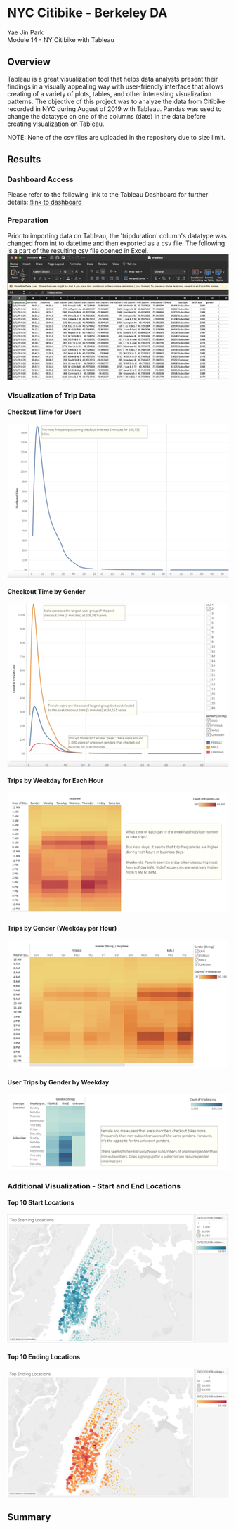 # NYC Citibike - Berkeley DA
Yae Jin Park\
Module 14 - NY Citibike with Tableau

## Overview
Tableau is a great visualization tool that helps data analysts present their findings in a visually appealing way with user-friendly interface that allows creating of a variety of plots, tables, and other interesting visualization patterns. The objective of this project was to analyze the data from Citibike recorded in NYC during August of 2019 with Tableau. Pandas was used to change the datatype on one of the columns (date) in the data before creating visualization on Tableau.

NOTE: None of the csv files are uploaded in the repository due to size limit.

## Results
### Dashboard Access
Please refer to the following link to the Tableau Dashboard for further details: 
[!link to dashboard](https://public.tableau.com/shared/65GT93RGJ?:display_count=n&:origin=viz_share_link)

### Preparation
Prior to importing data on Tableau, the 'tripduration' column's datatype was changed from int to datetime and then exported as a csv file. The following is a part of the resulting csv file opened in Excel.
![D1](https://github.com/yaejinpark/citibike/blob/main/resources/d1_converted_tripdata.png)

### Visualization of Trip Data

#### Checkout Time for Users
![D2-1](https://github.com/yaejinpark/citibike/blob/main/resources/d2_1_checkout_times_for_users.png)

#### Checkout Time by Gender
![D2-2](https://github.com/yaejinpark/citibike/blob/main/resources/d2_2_checkout_time_by_gender.png)

#### Trips by Weekday for Each Hour
![D2-3](https://github.com/yaejinpark/citibike/blob/main/resources/d2_3_trips_by_weekday_each_hour.png)

#### Trips by Gender (Weekday per Hour)
![D2-4](https://github.com/yaejinpark/citibike/blob/main/resources/d2_4_trips_by_gender_weekday_each_hour.png)

#### User Trips by Gender by Weekday
![D2-5](https://github.com/yaejinpark/citibike/blob/main/resources/d2_5_trips_by_gender_by_weekday.png)

### Additional Visualization - Start and End Locations

#### Top 10 Start Locations
![D3-1](https://github.com/yaejinpark/citibike/blob/main/resources/d3_1_top_starting_loc.png)

#### Top 10 Ending Locations
![D3-2](https://github.com/yaejinpark/citibike/blob/main/resources/d3_2_top_ending_loc.png)

## Summary